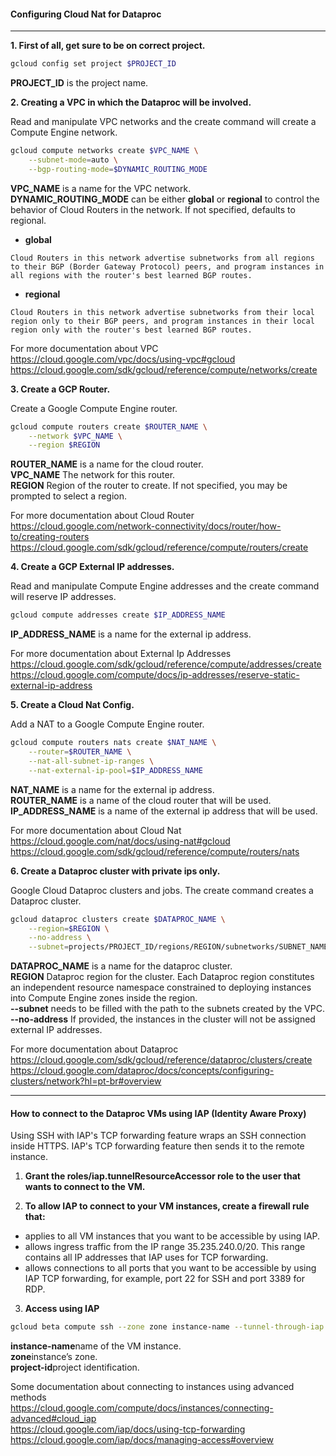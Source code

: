 #### Configuring Cloud Nat for Dataproc

---

**1. First of all, get sure to be on correct project.**

```bash
gcloud config set project $PROJECT_ID
```

**PROJECT_ID** is the project name.

**2. Creating a VPC in which the Dataproc will be involved.**

Read and manipulate VPC networks and the create command will create a Compute Engine network.

```bash
gcloud compute networks create $VPC_NAME \
    --subnet-mode=auto \
    --bgp-routing-mode=$DYNAMIC_ROUTING_MODE
```

**VPC_NAME** is a name for the VPC network.<br/>
**DYNAMIC_ROUTING_MODE** can be either **global** or **regional** to control the behavior of Cloud Routers in the network. If not specified, defaults to regional.<br/>

- **global**

```
Cloud Routers in this network advertise subnetworks from all regions to their BGP (Border Gateway Protocol) peers, and program instances in all regions with the router's best learned BGP routes.
```

- **regional**

```
Cloud Routers in this network advertise subnetworks from their local region only to their BGP peers, and program instances in their local region only with the router's best learned BGP routes.

```

For more documentation about VPC<br/>
https://cloud.google.com/vpc/docs/using-vpc#gcloud<br/>
https://cloud.google.com/sdk/gcloud/reference/compute/networks/create<br/>

**3. Create a GCP Router.**

Create a Google Compute Engine router.

```bash
gcloud compute routers create $ROUTER_NAME \
    --network $VPC_NAME \
    --region $REGION

```

**ROUTER_NAME** is a name for the cloud router.<br/>
**VPC_NAME** The network for this router.<br/>
**REGION** Region of the router to create. If not specified, you may be prompted to select a region.<br/>

For more documentation about Cloud Router<br/>
https://cloud.google.com/network-connectivity/docs/router/how-to/creating-routers<br/>
https://cloud.google.com/sdk/gcloud/reference/compute/routers/create<br/>

**4. Create a GCP External IP addresses.**

Read and manipulate Compute Engine addresses and the create command will reserve IP addresses.

```bash
gcloud compute addresses create $IP_ADDRESS_NAME
```

**IP_ADDRESS_NAME** is a name for the external ip address.<br/>

For more documentation about External Ip Addresses<br/>
https://cloud.google.com/sdk/gcloud/reference/compute/addresses/create<br/>
https://cloud.google.com/compute/docs/ip-addresses/reserve-static-external-ip-address<br/>

**5. Create a Cloud Nat Config.**

Add a NAT to a Google Compute Engine router.

```bash
gcloud compute routers nats create $NAT_NAME \
    --router=$ROUTER_NAME \
    --nat-all-subnet-ip-ranges \
    --nat-external-ip-pool=$IP_ADDRESS_NAME
```

**NAT_NAME** is a name for the external ip address.<br/>
**ROUTER_NAME** is a name of the cloud router that will be used.<br/>
**IP_ADDRESS_NAME** is a name of the external ip address that will be used.<br/>

For more documentation about Cloud Nat<br/>
https://cloud.google.com/nat/docs/using-nat#gcloud<br/>
https://cloud.google.com/sdk/gcloud/reference/compute/routers/nats<br/>

**6. Create a Dataproc cluster with private ips only.**

Google Cloud Dataproc clusters and jobs. The create command creates a Dataproc cluster.

```bash
gcloud dataproc clusters create $DATAPROC_NAME \
    --region=$REGION \
    --no-address \
    --subnet=projects/PROJECT_ID/regions/REGION/subnetworks/SUBNET_NAME
```

**DATAPROC_NAME** is a name for the dataproc cluster.<br/>
**REGION** Dataproc region for the cluster. Each Dataproc region constitutes an independent resource namespace constrained to deploying instances into Compute Engine zones inside the region.<br/>
**--subnet** needs to be filled with the path to the subnets created by the VPC.<br/>
**--no-address** If provided, the instances in the cluster will not be assigned external IP addresses.<br/>

For more documentation about Dataproc<br/>
https://cloud.google.com/sdk/gcloud/reference/dataproc/clusters/create<br/>
https://cloud.google.com/dataproc/docs/concepts/configuring-clusters/network?hl=pt-br#overview<br/>

---

#### How to connect to the Dataproc VMs using IAP (Identity Aware Proxy)

Using SSH with IAP's TCP forwarding feature wraps an SSH connection inside HTTPS. IAP's TCP forwarding feature then sends it to the remote instance.

1. **Grant the roles/iap.tunnelResourceAccessor role to the user that wants to connect to the VM.**

2. **To allow IAP to connect to your VM instances, create a firewall rule that:**

- applies to all VM instances that you want to be accessible by using IAP.
- allows ingress traffic from the IP range 35.235.240.0/20. This range contains all IP addresses that IAP uses for TCP forwarding.
- allows connections to all ports that you want to be accessible by using IAP TCP forwarding, for example, port 22 for SSH and port 3389 for RDP.

3. **Access using IAP**

```bash
gcloud beta compute ssh --zone zone instance-name --tunnel-through-iap --project project-id
```

**instance-name**name of the VM instance.<br/>
**zone**instance’s zone.<br/>
**project-id**project identification.<br/>

Some documentation about connecting to instances using advanced methods<br/>
https://cloud.google.com/compute/docs/instances/connecting-advanced#cloud_iap<br/>
https://cloud.google.com/iap/docs/using-tcp-forwarding<br/>
https://cloud.google.com/iap/docs/managing-access#overview<br/>